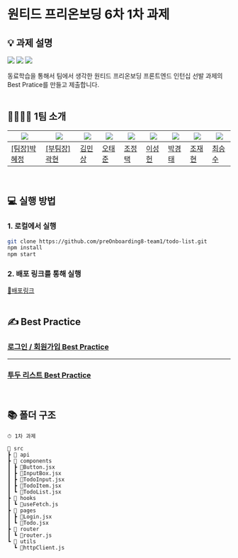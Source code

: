 # 원티드 프리온보딩 6차 1차 과제

## 💡 과제 설명

<div>
<img src="https://img.shields.io/badge/JavaScript-323330?style=for-the-badge&logo=javascript&logoColor=F7DF1E"/>
<img src="https://img.shields.io/badge/React-20232A?style=for-the-badge&logo=react&logoColor=61DAFB"/>
<img src="https://img.shields.io/badge/styled--components-DB7093?style=for-the-badge&logo=styled-components&logoColor=white"/>
</div>

동료학습을 통해서 팀에서 생각한 원티드 프리온보딩 프론트엔드 인턴십 선발 과제의 Best Pratice를 만들고 제출합니다.
<br />
<br />

## 👨‍👨‍👧‍👧 1팀 소개

| <img src="https://avatars.githubusercontent.com/u/89173923?v=4"/> | <img src="https://avatars.githubusercontent.com/u/73919235?v=4"/> | <img src="https://avatars.githubusercontent.com/u/64800318?v=4"/> | <img src="https://avatars.githubusercontent.com/u/55968557?v=4"> | <img src="https://avatars.githubusercontent.com/u/92679073?v=4"/> | <img src="https://avatars.githubusercontent.com/u/78520794?v=4"> | <img src="https://avatars.githubusercontent.com/u/96967183?v=4"> | <img src="https://avatars.githubusercontent.com/u/105909665?v=4"> | <img src="https://avatars.githubusercontent.com/u/77476077?v=4"> |
| ----------------------------------------------------------------- | ----------------------------------------------------------------- | ----------------------------------------------------------------- | ---------------------------------------------------------------- | ----------------------------------------------------------------- | ---------------------------------------------------------------- | ---------------------------------------------------------------- | ----------------------------------------------------------------- | ---------------------------------------------------------------- |
| <a href="https://github.com/hyejj19">[팀장]박혜정</a>             | <a href="https://github.com/kwakhyun">[부팀장]곽현</a>            | <a href="https://github.com/minsang98">김민상</a>                 | <a href="https://github.com/rewrite0w0">오태준</a>               | <a href="https://github.com/JeongTaekCho">조정택</a>              | <a href="https://github.com/zkzk8953">이성헌</a>                 | <a href="https://github.com/badmaniacs">박경태</a>               | <a href="https://github.com/bigwave-cho">조재현</a>               | <a href="https://github.com/aydenote">최승수</a>                 |

<br>

## 💻 실행 방법

### 1. 로컬에서 실행

```bash
git clone https://github.com/preOnboarding8-team1/todo-list.git
npm install
npm start
```

### 2. 배포 링크를 통해 실행

[🔗배포링크](배포링크)
<br>
<br>

## ✍ Best Practice

### [로그인 / 회원가입 Best Practice](seungsoo-2.md)

---

### [투두 리스트 Best Practice](seungsoo-3.md)

<br>

## 📚 폴더 구조

```
⏱ 1차 과제

📂 src
┣ 📂 api
┣ 📂 components
┃ ┣ 📝Button.jsx
┃ ┣ 📝InputBox.jsx
┃ ┣ 📝TodoInput.jsx
┃ ┣ 📝TodoItem.jsx
┃ ┗ 📝TodoList.jsx
┣ 📂 hooks
┃ ┗ 📝useFetch.js
┣ 📂 pages
┃ ┣ 📝Login.jsx
┃ ┗ 📝Todo.jsx
┣ 📂 router
┃ ┗ 📝router.js
┗ 📂 utils
  ┗ 📝httpClient.js
```

</details>
